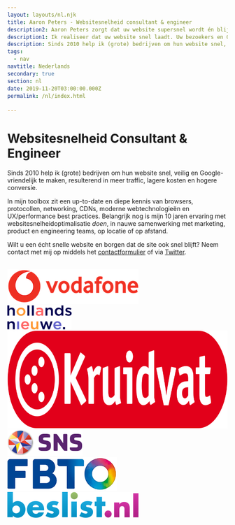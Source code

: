 ```yaml
---
layout: layouts/nl.njk
title: Aaron Peters - Websitesnelheid consultant & engineer
description2: Aaron Peters zorgt dat uw website supersnel wordt én blijft. Ruim 10 jaar ervaring bij o.a. Vodafone en Beslist.
description1: Ik realiseer dat uw website snel laadt. Uw bezoekers en Google zullen dit waarderen, resulterend in meer traffic, hogere conversie en meer vertrouwen in uw merk.
description: Sinds 2010 help ik (grote) bedrijven om hun website snel, veilig en Google-vriendelijk te maken, resulterend in meer traffic en hogere conversie.
tags:
  - nav
navtitle: Nederlands
secondary: true
section: nl
date: 2019-11-20T03:00:00.000Z
permalink: /nl/index.html

---
```


# Websitesnelheid Consultant & Engineer

Sinds 2010 help ik (grote) bedrijven om hun website snel, veilig en Google-vriendelijk te maken, resulterend in meer traffic, lagere kosten en hogere conversie.

In mijn toolbox zit een up-to-date en diepe kennis van browsers, protocollen, networking, CDNs, moderne webtechnologieën en UX/performance best practices. 
Belangrijk nog is mijn 10 jaren ervaring met websitesnelheidoptimalisatie <i>doen</i>, in nauwe samenwerking met marketing, product en engineering teams, op locatie of op afstand.

Wilt u een écht snelle website en borgen dat de site ook snel blijft? 
Neem contact met mij op middels het <a href="/contact/">contactformulier</a> of via <a href="https://twitter.com/aaronpeters">Twitter</a>.

<div class="trusted-by">
&nbsp;
</div>
<div class="customers">
	<div class="customer c1">
		<img src="/static/img/logo-vodafone-landscape.png" width="300" height="80" alt="hollandsnieuwe logo">
	</div>
	<div class="customer c2">
		<img src="/static/img/logo-hollandsnieuwe.png" width="147" height="55" alt="hollandsnieuwe logo">
	</div>
	<div class="customer c3">
		<img src="/static/img/Logo-Kruidvat-2019-Rood-SVG-RGB-zonder-outline.png" width="853" height="223" alt="Kruidvat logo">
	</div>
	<div class="customer c4">
		<img src="/static/img/logo-snsbank.png" width="171" height="60" alt="SNS Bank logo">
	</div>
	<div class="customer c5">
		<img src="/static/img/logo-fbto.png" width="250" height="77" alt="FBTO logo">
	</div>
	<div class="customer c6">
		<img src="/static/img/logo-beslist-59h.png" width="300" height="59" alt="Beslist.nl logo">
	</div>
</div>

